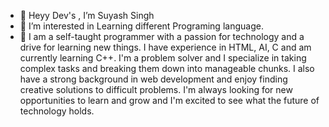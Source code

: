 - 👋 Heyy Dev's , I’m Suyash Singh
- 👀 I’m interested in Learning different Programing language.
- 💞️ I am a self-taught programmer with a passion for technology and a drive for learning new things. I have experience in HTML, AI, C and am currently learning C++. I'm a problem solver and I specialize in taking complex tasks and breaking them down into manageable chunks. I also have a strong background in web development and enjoy finding creative solutions to difficult problems. I'm always looking for new opportunities to learn and grow and I'm excited to see what the future of technology holds. 

<!---
suyashsingh7cse/suyashsingh7cse is a ✨ special ✨ repository because its `README.md` (this file) appears on your GitHub profile.
You can click the Preview link to take a look at your changes.
--->

